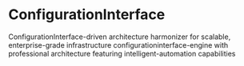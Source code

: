 # ConfigurationInterface
ConfigurationInterface-driven architecture harmonizer for scalable, enterprise-grade infrastructure configurationinterface-engine with professional architecture featuring intelligent-automation capabilities
